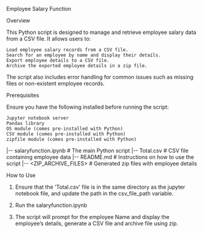 Employee Salary Function

Overview

This Python script is designed to manage and retrieve employee salary data from a CSV file. It allows users to:

    Load employee salary records from a CSV file.
    Search for an employee by name and display their details.
    Export employee details to a CSV file.
    Archive the exported employee details in a zip file.

The script also includes error handling for common issues such as missing files or non-existent employee records.

Prerequisites

Ensure you have the following installed before running the script:

    Jupyter notebook server
    Pandas library
    OS module (comes pre-installed with Python)
    CSV module (comes pre-installed with Python)
    zipfile module (comes pre-installed with Python)

|-- salaryfunction.ipynb  # The main Python script
|-- Total.csv   # CSV file containing employee data
|-- README.md    # Instructions on how to use the script
|-- <ZIP_ARCHIVE_FILES> # Generated zip files with employee details

How to Use

1. Ensure that the 'Total.csv' file is in the same directory as the jupyter notebook file, and update the path in the csv_file_path variable.
	
2. Run the salaryfunction.ipynb

3. The script will prompt for the employee Name and display the employee’s details, generate a CSV file and archive file using zip.







